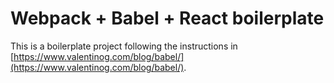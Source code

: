 # Webpack + Babel + React boilerplate

This is a boilerplate project following the instructions in [https://www.valentinog.com/blog/babel/](https://www.valentinog.com/blog/babel/).
